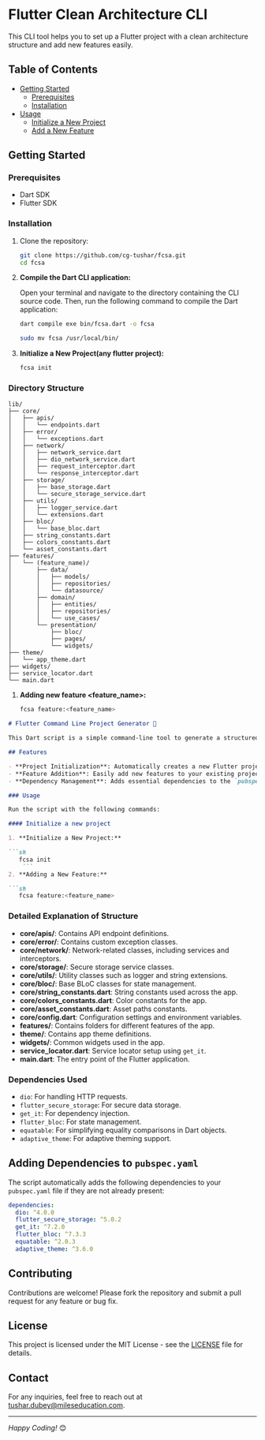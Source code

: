 # Flutter Clean Architecture CLI

This CLI tool helps you to set up a Flutter project with a clean architecture structure and add new features easily.

## Table of Contents

- [Getting Started](#getting-started)
    - [Prerequisites](#prerequisites)
    - [Installation](#installation)
- [Usage](#usage)
    - [Initialize a New Project](#initialize-a-new-project)
    - [Add a New Feature](#add-a-new-feature)

## Getting Started

### Prerequisites

- Dart SDK
- Flutter SDK

### Installation

1. Clone the repository:
    ```bash
    git clone https://github.com/cg-tushar/fcsa.git
    cd fcsa
    ```

2. **Compile the Dart CLI application:**

   Open your terminal and navigate to the directory containing the CLI source code. Then, run the following command to compile the Dart application:

   ```bash
   dart compile exe bin/fcsa.dart -o fcsa
    ```

   ```bash
   sudo mv fcsa /usr/local/bin/
    ```

3. **Initialize a New Project(any flutter project):**

   ```bash
   fcsa init
    ```


### Directory Structure

```plaintext
lib/
├── core/
│   ├── apis/
│   │   └── endpoints.dart
│   ├── error/
│   │   └── exceptions.dart
│   ├── network/
│   │   ├── network_service.dart
│   │   ├── dio_network_service.dart
│   │   ├── request_interceptor.dart
│   │   └── response_interceptor.dart
│   ├── storage/
│   │   ├── base_storage.dart
│   │   └── secure_storage_service.dart
│   ├── utils/
│   │   ├── logger_service.dart
│   │   └── extensions.dart
│   ├── bloc/
│   │   └── base_bloc.dart
│   ├── string_constants.dart
│   ├── colors_constants.dart
│   └── asset_constants.dart
├── features/
│   └── (feature_name)/
│       ├── data/
│       │   ├── models/
│       │   ├── repositories/
│       │   └── datasource/
│       ├── domain/
│       │   ├── entities/
│       │   ├── repositories/
│       │   └── use_cases/
│       └── presentation/
│           ├── bloc/
│           ├── pages/
│           └── widgets/
├── theme/
│   └── app_theme.dart
├── widgets/
├── service_locator.dart
└── main.dart
```
1. **Adding new feature <feature_name>:**

   ```bash
   fcsa feature:<feature_name>
    ```




```markdown
# Flutter Command Line Project Generator 🚀

This Dart script is a simple command-line tool to generate a structured Flutter project with pre-configured dependencies and folder structures. It also allows adding new features to the existing project with a single command.

## Features

- **Project Initialization**: Automatically creates a new Flutter project structure with pre-defined directories and files.
- **Feature Addition**: Easily add new features to your existing project with necessary files and directories.
- **Dependency Management**: Adds essential dependencies to the `pubspec.yaml` file.

### Usage

Run the script with the following commands:

#### Initialize a new project

1. **Initialize a New Project:**

```sh
   fcsa init
    ```
2. **Adding a New Feature:**

```sh
   fcsa feature:<feature_name>
   ```

### Detailed Explanation of Structure

- **core/apis/**: Contains API endpoint definitions.
- **core/error/**: Contains custom exception classes.
- **core/network/**: Network-related classes, including services and interceptors.
- **core/storage/**: Secure storage service classes.
- **core/utils/**: Utility classes such as logger and string extensions.
- **core/bloc/**: Base BLoC classes for state management.
- **core/string_constants.dart**: String constants used across the app.
- **core/colors_constants.dart**: Color constants for the app.
- **core/asset_constants.dart**: Asset paths constants.
- **core/config.dart**: Configuration settings and environment variables.
- **features/**: Contains folders for different features of the app.
- **theme/**: Contains app theme definitions.
- **widgets/**: Common widgets used in the app.
- **service_locator.dart**: Service locator setup using `get_it`.
- **main.dart**: The entry point of the Flutter application.

### Dependencies Used

- `dio`: For handling HTTP requests.
- `flutter_secure_storage`: For secure data storage.
- `get_it`: For dependency injection.
- `flutter_bloc`: For state management.
- `equatable`: For simplifying equality comparisons in Dart objects.
- `adaptive_theme`: For adaptive theming support.

## Adding Dependencies to `pubspec.yaml`

The script automatically adds the following dependencies to your `pubspec.yaml` file if they are not already present:

```yaml
dependencies:
  dio: ^4.0.0
  flutter_secure_storage: ^5.0.2
  get_it: ^7.2.0
  flutter_bloc: ^7.3.3
  equatable: ^2.0.3
  adaptive_theme: ^3.6.0
```

## Contributing

Contributions are welcome! Please fork the repository and submit a pull request for any feature or bug fix.

## License

This project is licensed under the MIT License - see the [LICENSE](LICENSE) file for details.

## Contact

For any inquiries, feel free to reach out at tushar.dubey@mileseducation.com.

---

*Happy Coding!* 😊
```
